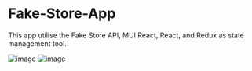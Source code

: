 ﻿# Fake-Store-App
This app utilise the Fake Store API, MUI React, React, and Redux as state management tool.

![image](https://user-images.githubusercontent.com/55165286/219932402-79a7d628-3033-4deb-b45d-11e2ff6dc004.png)
![image](https://user-images.githubusercontent.com/55165286/219932417-4ea86432-380f-409c-84e7-21394393db38.png)
